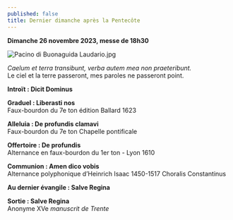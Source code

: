 ```yaml
---
published: false
title: Dernier dimanche après la Pentecôte
---
```

**Dimanche 26 novembre 2023, messe de 18h30**

![Pacino di Buonaguida Laudario.jpg]({{site.baseurl}}/images/Pacino%20di%20Buonaguida%20Laudario.jpg)

*Caelum et terra transibunt, verba autem mea non praeteribunt.*  
Le ciel et la terre passeront, mes paroles ne passeront point.

**Introït : Dicit Dominus**

**Graduel : Liberasti nos**  
Faux-bourdon du 7e ton édition Ballard 1623

**Alleluia : De profundis clamavi**  
Faux-bourdon du 7e ton Chapelle pontificale

**Offertoire : De profundis**  
Alternance en faux-bourdon du 1er ton - Lyon 1610

**Communion : Amen dico vobis**  
Alternance polyphonique d’Heinrich Isaac 1450-1517 Choralis Constantinus

**Au dernier évangile : Salve Regina**  

**Sortie : Salve Regina**  
Anonyme XVe *manuscrit de Trente*
